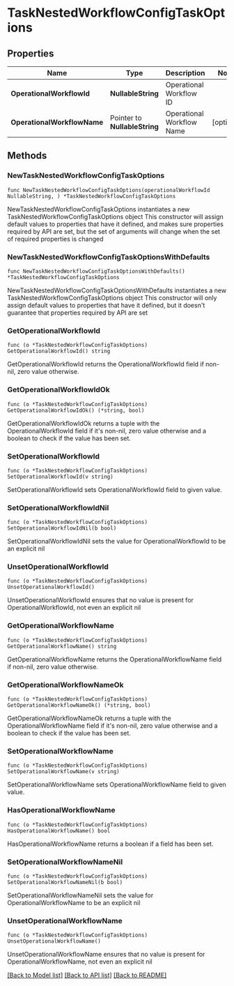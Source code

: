 # TaskNestedWorkflowConfigTaskOptions

## Properties

Name | Type | Description | Notes
------------ | ------------- | ------------- | -------------
**OperationalWorkflowId** | **NullableString** | Operational Workflow ID | 
**OperationalWorkflowName** | Pointer to **NullableString** | Operational Workflow Name | [optional] 

## Methods

### NewTaskNestedWorkflowConfigTaskOptions

`func NewTaskNestedWorkflowConfigTaskOptions(operationalWorkflowId NullableString, ) *TaskNestedWorkflowConfigTaskOptions`

NewTaskNestedWorkflowConfigTaskOptions instantiates a new TaskNestedWorkflowConfigTaskOptions object
This constructor will assign default values to properties that have it defined,
and makes sure properties required by API are set, but the set of arguments
will change when the set of required properties is changed

### NewTaskNestedWorkflowConfigTaskOptionsWithDefaults

`func NewTaskNestedWorkflowConfigTaskOptionsWithDefaults() *TaskNestedWorkflowConfigTaskOptions`

NewTaskNestedWorkflowConfigTaskOptionsWithDefaults instantiates a new TaskNestedWorkflowConfigTaskOptions object
This constructor will only assign default values to properties that have it defined,
but it doesn't guarantee that properties required by API are set

### GetOperationalWorkflowId

`func (o *TaskNestedWorkflowConfigTaskOptions) GetOperationalWorkflowId() string`

GetOperationalWorkflowId returns the OperationalWorkflowId field if non-nil, zero value otherwise.

### GetOperationalWorkflowIdOk

`func (o *TaskNestedWorkflowConfigTaskOptions) GetOperationalWorkflowIdOk() (*string, bool)`

GetOperationalWorkflowIdOk returns a tuple with the OperationalWorkflowId field if it's non-nil, zero value otherwise
and a boolean to check if the value has been set.

### SetOperationalWorkflowId

`func (o *TaskNestedWorkflowConfigTaskOptions) SetOperationalWorkflowId(v string)`

SetOperationalWorkflowId sets OperationalWorkflowId field to given value.


### SetOperationalWorkflowIdNil

`func (o *TaskNestedWorkflowConfigTaskOptions) SetOperationalWorkflowIdNil(b bool)`

 SetOperationalWorkflowIdNil sets the value for OperationalWorkflowId to be an explicit nil

### UnsetOperationalWorkflowId
`func (o *TaskNestedWorkflowConfigTaskOptions) UnsetOperationalWorkflowId()`

UnsetOperationalWorkflowId ensures that no value is present for OperationalWorkflowId, not even an explicit nil
### GetOperationalWorkflowName

`func (o *TaskNestedWorkflowConfigTaskOptions) GetOperationalWorkflowName() string`

GetOperationalWorkflowName returns the OperationalWorkflowName field if non-nil, zero value otherwise.

### GetOperationalWorkflowNameOk

`func (o *TaskNestedWorkflowConfigTaskOptions) GetOperationalWorkflowNameOk() (*string, bool)`

GetOperationalWorkflowNameOk returns a tuple with the OperationalWorkflowName field if it's non-nil, zero value otherwise
and a boolean to check if the value has been set.

### SetOperationalWorkflowName

`func (o *TaskNestedWorkflowConfigTaskOptions) SetOperationalWorkflowName(v string)`

SetOperationalWorkflowName sets OperationalWorkflowName field to given value.

### HasOperationalWorkflowName

`func (o *TaskNestedWorkflowConfigTaskOptions) HasOperationalWorkflowName() bool`

HasOperationalWorkflowName returns a boolean if a field has been set.

### SetOperationalWorkflowNameNil

`func (o *TaskNestedWorkflowConfigTaskOptions) SetOperationalWorkflowNameNil(b bool)`

 SetOperationalWorkflowNameNil sets the value for OperationalWorkflowName to be an explicit nil

### UnsetOperationalWorkflowName
`func (o *TaskNestedWorkflowConfigTaskOptions) UnsetOperationalWorkflowName()`

UnsetOperationalWorkflowName ensures that no value is present for OperationalWorkflowName, not even an explicit nil

[[Back to Model list]](../README.md#documentation-for-models) [[Back to API list]](../README.md#documentation-for-api-endpoints) [[Back to README]](../README.md)


